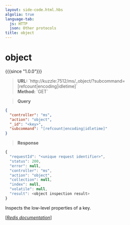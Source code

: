```yaml
---
layout: side-code.html.hbs
algolia: true
language-tab:
  js: HTTP
  json: Other protocols
title: object
---
```


# object

{{{since "1.0.0"}}}




<blockquote class="js">
<p>
<b>URL:</b> `http://kuzzle:7512/ms/_object/<key>?subcommand=[refcount|encoding|idletime]`  
</br><b>Method:</b> `GET`
</p>
</blockquote>

<blockquote class="json">
<p>
<b>Query</b>
</p>
</blockquote>


```json
{
  "controller": "ms",
  "action": "object",
  "_id": "<key>",
  "subcommand": "[refcount|encoding|idletime]"
}
```

>**Response**

```javascript
{
  "requestId": "<unique request identifier>",
  "status": 200,
  "error": null,
  "controller": "ms",
  "action": "object",
  "collection": null,
  "index": null,
  "volatile": null,
  "result": <object inspection result>
}
```

Inspects the low-level properties of a key.

[[_Redis documentation_]](https://redis.io/commands/object)
